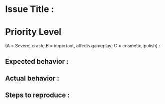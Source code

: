 # Issue Title : 

# Priority Level 
(A = Severe, crash; B = important, affects gameplay; C = cosmetic, polish) :

## Expected behavior :



## Actual behavior :



## Steps to reproduce :



